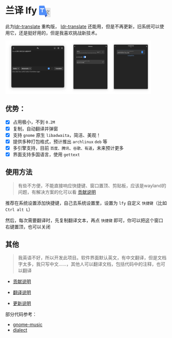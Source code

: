 # 兰译 lfy <img src="images/cool.ldr.lfy.svg" width = "36" height = "36" alt="兰译" align=center />

此为[ldr-translate](https://github.com/yuhldr/ldr-translate) 重构版， [ldr-translate](https://github.com/yuhldr/ldr-translate) 还能用，但是不再更新，旧系统可以使用它，还是挺好用的，但是我喜欢挑战新技术。

<center>
<div style="display: flex;">
    <img src="images/main.png" alt="首页" style="width: 40%;">
    <img src="images/preference.png" alt="设置1" style="width: 25%;">
    <img src="images/server-preference.png" alt="设置2" style="width: 25%;">
</div>
</center>


## 优势：

- [x] 占用极小，不到 `0.2M`
- [x] 复制，自动翻译并弹窗
- [x] 支持 `gnome` 原生 `libadwaita`，简洁、美观！
- [x] 提供多种打包格式，预计推出 `archlinux` `deb` 等
- [x] 多引擎支持，目前 `百度、腾讯、谷歌、有道`，未来预计更多
- [x] 界面支持多国语言，使用 `gettext`

## 使用方法


> 有些不方便，不能直接响应快捷键、窗口置顶、剪贴板，应该是wayland的问题，有解决方案的化可以看 [贡献说明](CONTRIBUTE.md)


推荐在系统设置添加快捷键，自己去系统设置里，设置为 `lfy` 自定义 `快捷键`（比如 `Ctrl alt L`）

然后，每次需要翻译时，先复制翻译文本，再点 `快捷键` 即可，你可以把这个窗口右键置顶，也可以关闭


## 其他

> 我英语不好，所以开发此项目。软件界面默认英文，有中文翻译，但是文档字太多，我只写中文……，其他人可以翻译文档，包括代码中的注释，也可以翻译

- [贡献说明](CONTRIBUTE.md)

- [翻译说明](TRANSLATE.md)

- [更新说明](CONTRIBUTE.md)


部分代码参考：

- [gnome-music](https://gitlab.gnome.org/GNOME/gnome-music)
- [dialect](https://github.com/dialect-app/dialect)
